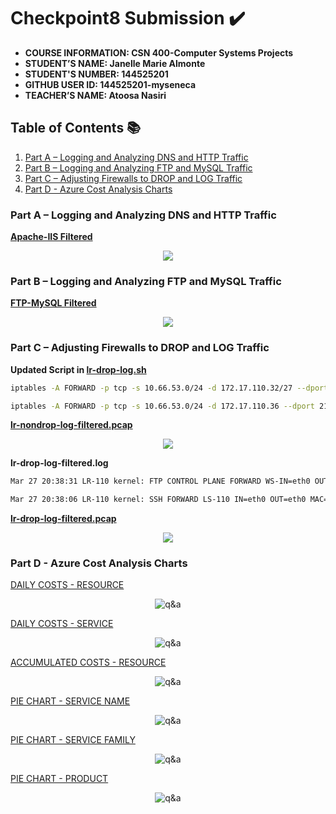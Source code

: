 # Checkpoint8 Submission ✔️

- **COURSE INFORMATION: CSN 400-Computer Systems Projects**
- **STUDENT’S NAME: Janelle Marie Almonte**
- **STUDENT'S NUMBER: 144525201**
- **GITHUB USER ID: 144525201-myseneca**
- **TEACHER’S NAME: Atoosa Nasiri**

## Table of Contents 📚
1. [Part A – Logging and Analyzing DNS and HTTP Traffic](#part-a--logging-and-analyzing-dns-and-http-traffic)
2. [Part B – Logging and Analyzing FTP and MySQL Traffic](#part-b--logging-and-analyzing-ftp-and-mysql-traffic)
3. [Part C – Adjusting Firewalls to DROP and LOG Traffic](#part-c--adjusting-firewalls-to-drop-and-log-traffic)
4. [Part D - Azure Cost Analysis Charts](#part-d---azure-cost-analysis-charts)

### Part A – Logging and Analyzing DNS and HTTP Traffic

**[Apache-IIS Filtered](https://github.com/144525201-myseneca/CSN400-Capstone/blob/887ebe249bdfe81013f9ae6b01f2382166883953/Checkpoint8/images/apache-iis.filtered.PNG)**

<div align="center">
  <img src="https://github.com/144525201-myseneca/CSN400-Capstone/blob/887ebe249bdfe81013f9ae6b01f2382166883953/Checkpoint8/images/apache-iis.filtered.PNG">
</div>


### Part B – Logging and Analyzing FTP and MySQL Traffic

**[FTP-MySQL Filtered](https://github.com/144525201-myseneca/CSN400-Capstone/blob/c1b05c2a7e085413fc508015d79082cdd8f3afdb/Checkpoint8/images/ftp-mysql.filtered.PNG)**

<div align="center">
  <img src="https://github.com/144525201-myseneca/CSN400-Capstone/blob/c1b05c2a7e085413fc508015d79082cdd8f3afdb/Checkpoint8/images/ftp-mysql.filtered.PNG">
</div>

### Part C – Adjusting Firewalls to DROP and LOG Traffic

**Updated Script in [lr-drop-log.sh](https://github.com/144525201-myseneca/CSN400-Capstone/blob/86d6fdab4ba1990e01ddbad1ddd0ba479f3c902d/Checkpoint8/PART_C/lr-drop-log.sh)**


```bash
iptables -A FORWARD -p tcp -s 10.66.53.0/24 -d 172.17.110.32/27 --dport 22 -j DROP
```


```bash
iptables -A FORWARD -p tcp -s 10.66.53.0/24 -d 172.17.110.36 --dport 21 -j DROP
```

**[lr-nondrop-log-filtered.pcap](https://github.com/144525201-myseneca/CSN400-Capstone/blob/173942d50ca46d0d7cf77f094210ca977f48347a/Checkpoint8/PART_C/lr-nondrop-log-filtered-pcap.PNG)**

<div align="center">
  <img src="https://github.com/144525201-myseneca/CSN400-Capstone/blob/173942d50ca46d0d7cf77f094210ca977f48347a/Checkpoint8/PART_C/lr-nondrop-log-filtered-pcap.PNG">
</div>

**lr-drop-log-filtered.log**

```bash
Mar 27 20:38:31 LR-110 kernel: FTP CONTROL PLANE FORWARD WS-IN=eth0 OUT=eth0 MAC=00:22:48:3c:5f:27:d4:af:f7:3d:9c:74:08:00 SRC=10.66.53.4 DST=172.17.110.36 LEN=52 TOS=0x00 PREC=0x00 TTL=127 ID=58120 DF PROTO=TCP SPT=51813 DPT=21 WINDOW=64240 RES=0x00 SYN URGP=0

Mar 27 20:38:06 LR-110 kernel: SSH FORWARD LS-110 IN=eth0 OUT=eth0 MAC=00:22:48:3c:5f:27:d4:af:f7:3d:9c:74:08:00 SRC=10.66.53.4 DST=172.17.110.37 LEN=52 TOS=0x00 PREC=0x00 TTL=127 ID=37884 DF PROTO=TCP SPT=51796 DPT=22 WINDOW=64240 RES=0x00 SYN URGP=0
```

**[lr-drop-log-filtered.pcap](https://github.com/144525201-myseneca/CSN400-Capstone/blob/173942d50ca46d0d7cf77f094210ca977f48347a/Checkpoint8/PART_C/lr-drop-log-filtered-pcap.PNG)**

<div align="center">
  <img src="https://github.com/144525201-myseneca/CSN400-Capstone/blob/173942d50ca46d0d7cf77f094210ca977f48347a/Checkpoint8/PART_C/lr-drop-log-filtered-pcap.PNG">
</div>


### Part D - Azure Cost Analysis Charts

[DAILY COSTS - RESOURCE](https://github.com/144525201-myseneca/CSN400-Capstone/blob/d377b8db9c4b1716658eb533024e3a97421d9c34/Checkpoint8/PART_D/dailycosts_resource.PNG)

<p align="center">
  <img src="https://github.com/144525201-myseneca/CSN400-Capstone/blob/d377b8db9c4b1716658eb533024e3a97421d9c34/Checkpoint8/PART_D/dailycosts_resource.PNG" alt="q&a">
</p>


[DAILY COSTS - SERVICE](https://github.com/144525201-myseneca/CSN400-Capstone/blob/d377b8db9c4b1716658eb533024e3a97421d9c34/Checkpoint8/PART_D/dailycosts_service.PNG)

<p align="center">
  <img src="https://github.com/144525201-myseneca/CSN400-Capstone/blob/d377b8db9c4b1716658eb533024e3a97421d9c34/Checkpoint8/PART_D/dailycosts_service.PNG" alt="q&a">
</p>


[ACCUMULATED COSTS - RESOURCE](https://github.com/144525201-myseneca/CSN400-Capstone/blob/d377b8db9c4b1716658eb533024e3a97421d9c34/Checkpoint8/PART_D/accumatedcosts_resource.PNG)

<p align="center">
  <img src="https://github.com/144525201-myseneca/CSN400-Capstone/blob/d377b8db9c4b1716658eb533024e3a97421d9c34/Checkpoint8/PART_D/accumatedcosts_resource.PNG" alt="q&a">
</p>


[PIE CHART - SERVICE NAME](https://github.com/144525201-myseneca/CSN400-Capstone/blob/d377b8db9c4b1716658eb533024e3a97421d9c34/Checkpoint8/PART_D/piechart_servicename.PNG)

<p align="center">
  <img src="https://github.com/144525201-myseneca/CSN400-Capstone/blob/d377b8db9c4b1716658eb533024e3a97421d9c34/Checkpoint8/PART_D/piechart_servicename.PNG" alt="q&a">
</p>


[PIE CHART - SERVICE FAMILY](https://github.com/144525201-myseneca/CSN400-Capstone/blob/d377b8db9c4b1716658eb533024e3a97421d9c34/Checkpoint8/PART_D/piechart_servicefamily.PNG)

<p align="center">
  <img src="https://github.com/144525201-myseneca/CSN400-Capstone/blob/d377b8db9c4b1716658eb533024e3a97421d9c34/Checkpoint8/PART_D/piechart_servicefamily.PNG" alt="q&a">
</p>


[PIE CHART - PRODUCT](https://github.com/144525201-myseneca/CSN400-Capstone/blob/d377b8db9c4b1716658eb533024e3a97421d9c34/Checkpoint8/PART_D/piechart_product.PNG)

<p align="center">
  <img src="https://github.com/144525201-myseneca/CSN400-Capstone/blob/d377b8db9c4b1716658eb533024e3a97421d9c34/Checkpoint8/PART_D/piechart_product.PNG" alt="q&a">
</p>



